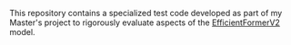 This repository contains a specialized test code developed as part of my Master's project to rigorously evaluate aspects of the [EfficientFormerV2](https://github.com/snap-research/EfficientFormer) model.
